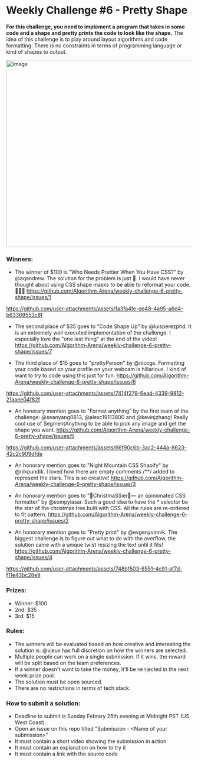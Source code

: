 # Weekly Challenge #6 - Pretty Shape

**For this challenge, you need to implement a program that takes in some code and a shape and pretty prints the code to look like the shape.** The idea of this challenge is to play around layout algorithms and code formatting. There is no constraints in terms of programming language or kind of shapes to output.

<img width="506" alt="image" src="https://github.com/Algorithm-Arena/weekly-challenge-6-pretty-shape/assets/197597/66d055e5-4c92-4b3a-b87d-c1bf88806486">

### Winners:

* The winner of $100 is "Who Needs Prettier When You Have CSS?" by @aqandrew. The solution for the problem is just 🤯. I would have never thought about using CSS shape masks to be able to reformat your code. 👏👏👏 https://github.com/Algorithm-Arena/weekly-challenge-6-pretty-shape/issues/1



https://github.com/user-attachments/assets/fa3fa4fe-de48-4a95-a6d4-b63369553c8f



* The second place of $35 goes to "Code Shape Up" by @luisperezphd. It is an extremely well executed implementation of the challenge. I especially love the "one last thing" at the end of the video! https://github.com/Algorithm-Arena/weekly-challenge-6-pretty-shape/issues/7



* The third place of $15 goes to "prettyPerson" by @nicogs. Formatting your code based on your profile on your webcam is hillarious. I kind of want to try to code using this just for fun. https://github.com/Algorithm-Arena/weekly-challenge-6-pretty-shape/issues/6



https://github.com/user-attachments/assets/7414f279-6ead-4339-9812-21aaee04f82f



* An honorary mention goes to "Format anything" by the first team of the challenge: @seanyang0813, @alexc19113800 and @kevinjzhang! Really cool use of SegmentAnything to be able to pick any image and get the shape you want. https://github.com/Algorithm-Arena/weekly-challenge-6-pretty-shape/issues/5



https://github.com/user-attachments/assets/66f90c6b-3ac2-444a-8623-42c2c909dfde



* An honorary mention goes to "Night Mountain CSS Shapify" by @nikpundik. I loved how there are empty comments /**/ added to represent the stars. This is so creative! https://github.com/Algorithm-Arena/weekly-challenge-6-pretty-shape/issues/3



* An honorary mention goes to "🎄ChristmaSSier🎄— an opinionated CSS formatter" by @sompylasar. Such a good idea to have the * selector be the star of the christmas tree built with CSS. All the rules are re-ordered to fit pattern. https://github.com/Algorithm-Arena/weekly-challenge-6-pretty-shape/issues/2

* An honorary mention goes to "Pretty print" by @evgenyvinnik. The biggest challenge is to figure out what to do with the overflow, the solution came with a unique twist resizing the text until it fits! https://github.com/Algorithm-Arena/weekly-challenge-6-pretty-shape/issues/4


https://github.com/user-attachments/assets/748b1503-8551-4c91-af7d-f11e43bc28e9


### Prizes:
* Winner: $100
* 2nd: $35
* 3rd: $15

### Rules:
* The winners will be evaluated based on how creative and interesting the solution is. @vjeux has full discretion on how the winners are selected.
* Multiple people can work on a single submission. If it wins, the reward will be split based on the team preferences.
* If a winner doesn't want to take the money, it'll be reinjected in the next week prize pool.
* The solution must be open sourced.
* There are no restrictions in terms of tech stack.

### How to submit a solution:
* Deadline to submit is Sunday Febrary 25th evening at Midnight PST (US West Coast).
* Open an issue on this repo titled "Submission - &lt;Name of your submission&gt;"
* It must contain a short video showing the submission in action
* It must contain an explanation on how to try it
* It must contain a link with the source code
